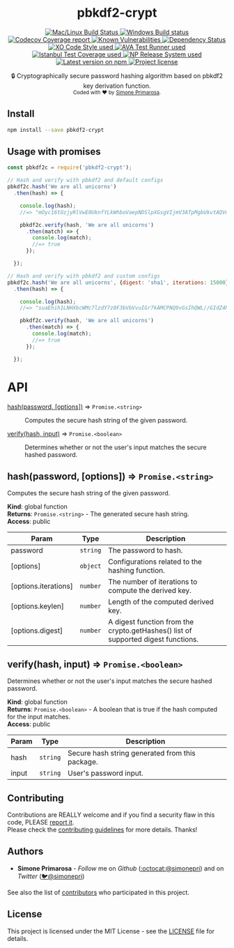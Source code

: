 <h1 align="center">
  <b>pbkdf2-crypt</b>
</h1>
<p align="center">
  <!-- CI - TravisCI -->
  <a href="https://travis-ci.org/simonepri/pbkdf2-crypt">
    <img src="https://img.shields.io/travis/simonepri/pbkdf2-crypt/master.svg?label=MacOS%20%26%20Linux" alt="Mac/Linux Build Status" />
  </a>
  <!-- CI - AppVeyor -->
  <a href="https://ci.appveyor.com/project/simonepri/pbkdf2-crypt">
    <img src="https://img.shields.io/appveyor/ci/simonepri/pbkdf2-crypt/master.svg?label=Windows" alt="Windows Build status" />
  </a>
  <!-- Coverage - Codecov -->
  <a href="https://codecov.io/gh/simonepri/pbkdf2-crypt">
    <img src="https://img.shields.io/codecov/c/github/simonepri/pbkdf2-crypt/master.svg" alt="Codecov Coverage report" />
  </a>
  <!-- DM - Snyk -->
  <a href="https://snyk.io/test/github/simonepri/pbkdf2-crypt?targetFile=package.json">
    <img src="https://snyk.io/test/github/simonepri/pbkdf2-crypt/badge.svg?targetFile=package.json" alt="Known Vulnerabilities" />
  </a>
  <!-- DM - David -->
  <a href="https://david-dm.org/simonepri/pbkdf2-crypt">
    <img src="https://david-dm.org/simonepri/pbkdf2-crypt/status.svg" alt="Dependency Status" />
  </a>

  <br/>

  <!-- Code Style - XO-Prettier -->
  <a href="https://github.com/xojs/xo">
    <img src="https://img.shields.io/badge/code_style-XO+Prettier-5ed9c7.svg" alt="XO Code Style used" />
  </a>
  <!-- Test Runner - AVA -->
  <a href="https://github.com/avajs/ava">
    <img src="https://img.shields.io/badge/test_runner-AVA-fb3170.svg" alt="AVA Test Runner used" />
  </a>
  <!-- Test Coverage - Istanbul -->
  <a href="https://github.com/istanbuljs/nyc">
    <img src="https://img.shields.io/badge/test_coverage-NYC-fec606.svg" alt="Istanbul Test Coverage used" />
  </a>
  <!-- Release System - np -->
  <a href="https://github.com/sindresorhus/np">
    <img src="https://img.shields.io/badge/release_system-np-6c8784.svg" alt="NP Release System used" />
  </a>

  <br/>

  <!-- Version - npm -->
  <a href="https://www.npmjs.com/package/pbkdf2-crypt">
    <img src="https://img.shields.io/npm/v/pbkdf2-crypt.svg" alt="Latest version on npm" />
  </a>
  <!-- License - MIT -->
  <a href="https://github.com/simonepri/pbkdf2-crypt#license">
    <img src="https://img.shields.io/github/license/simonepri/pbkdf2-crypt.svg" alt="Project license" />
  </a>
</p>
<p align="center">
  🔒 Cryptographically secure password hashing algorithm based on pbkdf2 key derivation function.

  <br/>

  <sub>
    Coded with ❤️ by <a href="#authors">Simone Primarosa</a>.
  </sub>
</p>

## Install

```bash
npm install --save pbkdf2-crypt
```

## Usage with promises
```js
const pbkdf2c = require('pbkdf2-crypt');

// Hash and verify with pbkdf2 and default configs
pbkdf2c.hash('We are all unicorns')
  .then(hash) => {

    console.log(hash);
    //=> "mOyc16tOzjyRlVwE0UknfYLkWhboVaepNDSlpXGsgVIjmV3ATpMgbUkvtAQVuGWYX8499ta+qTSwMS5mShHrPEMR1w/JRa3TiOYRK6D7K7Q0JhFkp83suUKaO2qqXf7XXlbeEQjEHyxXOQejKBxhbl7vdlgQcUnsovCtEhOesD0=,B1izIvz3r4CKWswSeWh11ClEVrXxs/2jDD0LGSUMar/KQyBI6x4CfkcnsC4WHU29Meew8aQYyURwS8tjP7N+tMM1NhM1FDnWH0766noazbVd1rNG8IHoroD8v0jQcHYTRth2pviQaoJszKcLP43XT+c9DNYolDXzeKQAPZ3+mI0=,10000,128,sha512"

    pbkdf2c.verify(hash, 'We are all unicorns')
      .then(match) => {
        console.log(match);
        //=> true
      });

  });

// Hash and verify with pbkdf2 and custom configs
pbkdf2c.hash('We are all unicorns', {digest: 'sha1', iterations: 15000})
  .then(hash) => {

    console.log(hash);
    //=> "suaEhih1LNHXbcWMc7lzdY7z0F3bVbVvuIGr7kAMCPNQ9vGsIhQWL//GIdZ4NNLs8n7rNkRFYHzEqBjl+GgzSQ==,T82zIg2ej8IOYBqqlGOtduKVFUUMras1eJ1U1khGTfeP1caP3jAozGQqS149Pynq9PlEGP0hhMOsywrKj97VUw==,7500,64,sha1"

    pbkdf2c.verify(hash, 'We are all unicorns')
      .then(match) => {
        console.log(match);
        //=> true
      });

  });
```

# API

<dl>
<dt><a href="#hash">hash(password, [options])</a> ⇒ <code>Promise.&lt;string&gt;</code></dt>
<dd><p>Computes the secure hash string of the given password.</p>
</dd>
<dt><a href="#verify">verify(hash, input)</a> ⇒ <code>Promise.&lt;boolean&gt;</code></dt>
<dd><p>Determines whether or not the user&#39;s input matches the secure hashed password.</p>
</dd>
</dl>

<a name="hash"></a>

## hash(password, [options]) ⇒ <code>Promise.&lt;string&gt;</code>
Computes the secure hash string of the given password.

**Kind**: global function  
**Returns**: <code>Promise.&lt;string&gt;</code> - The generated secure hash string.  
**Access**: public  

| Param | Type | Description |
| --- | --- | --- |
| password | <code>string</code> | The password to hash. |
| [options] | <code>object</code> | Configurations related to the hashing function. |
| [options.iterations] | <code>number</code> | The number of iterations to compute the derived key. |
| [options.keylen] | <code>number</code> | Length of the computed derived key. |
| [options.digest] | <code>number</code> | A digest function from the crypto.getHashes() list of supported digest functions. |

<a name="verify"></a>

## verify(hash, input) ⇒ <code>Promise.&lt;boolean&gt;</code>
Determines whether or not the user's input matches the secure hashed password.

**Kind**: global function  
**Returns**: <code>Promise.&lt;boolean&gt;</code> - A boolean that is true if the hash computed
for the input matches.  
**Access**: public  

| Param | Type | Description |
| --- | --- | --- |
| hash | <code>string</code> | Secure hash string generated from this package. |
| input | <code>string</code> | User's password input. |

## Contributing
Contributions are REALLY welcome and if you find a security flaw in this code, PLEASE [report it](https://github.com/simonepri/pbkdf2-crypt/issues/new).  
Please check the [contributing guidelines](.github/contributing.md) for more details. Thanks!

## Authors
- **Simone Primarosa** -  *Follow* me on *Github* ([:octocat:@simonepri](https://github.com/simonepri)) and on  *Twitter* ([🐦@simonepri](http://twitter.com/intent/user?screen_name=simoneprimarosa))

See also the list of [contributors](https://github.com/simonepri/pbkdf2-crypt/contributors) who participated in this project.

## License
This project is licensed under the MIT License - see the [LICENSE](https://github.com/simonepri/pbkdf2-crypt/LICENSE) file for details.
